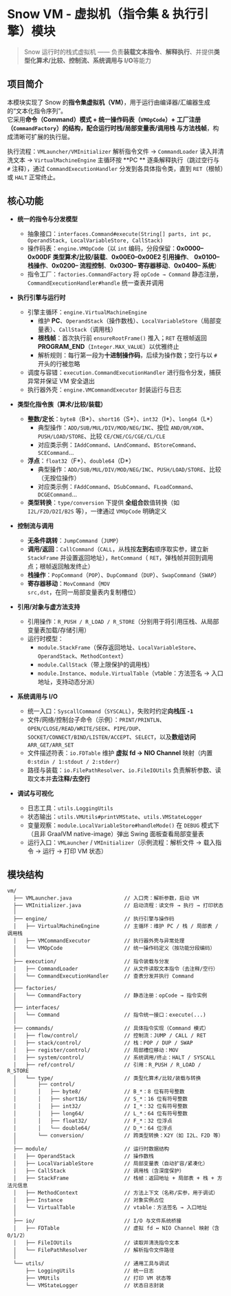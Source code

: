 # Snow VM - 虚拟机（指令集 & 执行引擎）模块

> Snow 运行时的栈式虚拟机 —— 负责**装载文本指令**、**解释执行**、并提供**类型化算术/比较、控制流、系统调用与 I/O**等能力

## 项目简介

本模块实现了 Snow 的**指令集虚拟机（VM）**，用于运行由编译器/汇编器生成的“文本化指令序列”。  
它采用**命令（Command）模式 + 统一操作码表（`VMOpCode`）+ 工厂注册（`CommandFactory`）**的结构，配合**运行时栈/局部变量表/调用栈
**与**方法栈帧**，构成清晰可扩展的执行层。

执行流程：`VMLauncher/VMInitializer` 解析指令文件 → `CommandLoader` 读入并清洗文本 → `VirtualMachineEngine` 主循环按 **PC
** 逐条解释执行（跳过空行与 `#` 注释），通过 `CommandExecutionHandler` 分发到各具体指令类，直到 `RET`（根帧）或 `HALT` 正常终止。

## 核心功能

* **统一的指令与分发模型**
    * 抽象接口：`interfaces.Command#execute(String[] parts, int pc, OperandStack, LocalVariableStore, CallStack)`
    * 操作码表：`engine.VMOpCode`（以 `int` 编码，分段保留：**0x0000–0x00DF 类型算术/比较/装载**、**0x00E0–0x00E2 引用操作**、
      **0x0100– 栈操作**、**0x0200– 流程控制**、**0x0300– 寄存器移动**、**0x0400– 系统**）
    * 指令工厂：`factories.CommandFactory` 将 `opCode → Command` 静态注册，`CommandExecutionHandler#handle` 统一查表并调用

* **执行引擎与运行时**
    * 引擎主循环：`engine.VirtualMachineEngine`
        * 维护 **PC**、`OperandStack`（操作数栈）、`LocalVariableStore`（局部变量表）、`CallStack`（调用栈）
        * **根栈帧**：首次执行前 `ensureRootFrame()` 推入；`RET` 在根帧返回 **PROGRAM_END**（`Integer.MAX_VALUE`）以优雅终止
        * 解析规则：每行第一段为**十进制操作码**，后续为操作数；空行与以 `#` 开头的行被忽略
    * 调度与容错：`execution.CommandExecutionHandler` 进行指令分发，捕获异常并保证 VM 安全退出
    * 执行器外壳：`engine.VMCommandExecutor` 封装运行与日志

* **类型化指令族（算术/比较/装载）**
    * **整数/定长**：`byte8`（B\*）、`short16`（S\*）、`int32`（I\*）、`long64`（L\*）
        * 典型操作：`ADD/SUB/MUL/DIV/MOD/NEG/INC`、按位 `AND/OR/XOR`、`PUSH/LOAD/STORE`、比较 `CE/CNE/CG/CGE/CL/CLE`
        * 对应类示例：`IAddCommand`、`LAndCommand`、`BStoreCommand`、`SCECommand`…
    * **浮点**：`float32`（F\*）、`double64`（D\*）
        * 典型操作：`ADD/SUB/MUL/DIV/MOD/NEG/INC`、`PUSH/LOAD/STORE`、比较（无按位操作）
        * 对应类示例：`FAddCommand`、`DSubCommand`、`FLoadCommand`、`DCGECommand`…
    * **类型转换**：`type/conversion` 下提供 **全组合**数值转换（如 `I2L/F2D/D2I/B2S` 等），一律通过 `VMOpCode` 明确定义

* **控制流与调用**
    * **无条件跳转**：`JumpCommand`（`JUMP`）
    * **调用/返回**：`CallCommand`（`CALL`，从栈按**左到右**顺序取实参，建立新 `StackFrame` 并设置返回地址），`RetCommand`（
      `RET`，弹栈帧并回到调用点；根帧返回触发终止）
    * **栈操作**：`PopCommand`（`POP`）、`DupCommand`（`DUP`）、`SwapCommand`（`SWAP`）
    * **寄存器移动**：`MovCommand`（`MOV src,dst`，在同一局部变量表内复制槽位）

* **引用/对象与虚方法支持**
    * 引用操作：`R_PUSH / R_LOAD / R_STORE`（分别用于将引用压栈、从局部变量表加载/存储引用）
    * 运行时模型：
        * `module.StackFrame`（保存返回地址、`LocalVariableStore`、`OperandStack`、`MethodContext`）
        * `module.CallStack`（带上限保护的调用栈）
        * `module.Instance`、`module.VirtualTable`（vtable：方法签名 → 入口地址，支持动态分派）

* **系统调用与 I/O**
    * 统一入口：`SyscallCommand`（`SYSCALL`），失败时约定**向栈压 `-1`**
    * 文件/网络/控制台子命令（示例）：`PRINT/PRINTLN`、`OPEN/CLOSE/READ/WRITE/SEEK`、`PIPE/DUP`、
      `SOCKET/CONNECT/BIND/LISTEN/ACCEPT`、`SELECT`，以及**数组访问** `ARR_GET/ARR_SET`
    * 文件描述符表：`io.FDTable` 维护 **虚拟 fd → NIO Channel** 映射（内置 `0:stdin / 1:stdout / 2:stderr`）
    * 路径与装载：`io.FilePathResolver`、`io.FileIOUtils` 负责解析参数、读取文本并**去注释/去空行**

* **调试与可视化**
    * 日志工具：`utils.LoggingUtils`
    * 状态输出：`utils.VMUtils#printVMState`、`utils.VMStateLogger`
    * 变量观察：`module.LocalVariableStore#handleMode()` 在 `DEBUG` 模式下（且非 GraalVM native-image）弹出 Swing 面板查看局部变量表
    * 运行入口：`VMLauncher` / `VMInitializer`（示例流程：解析文件 → 载入指令 → 运行 → 打印 VM 状态）

## 模块结构

```
vm/
  ├── VMLauncher.java                 // 入口壳：解析参数，启动 VM
  ├── VMInitializer.java              // 启动流程：读文件 → 执行 → 打印状态
  │
  ├── engine/                         // 执行引擎与操作码
  │   ├── VirtualMachineEngine        // 主循环：维护 PC / 栈 / 局部表 / 调用栈
  │   ├── VMCommandExecutor           // 执行器外壳与异常处理
  │   └── VMOpCode                    // 统一操作码定义（按功能分段编码）
  │
  ├── execution/                      // 指令装载与分发
  │   ├── CommandLoader               // 从文件读取文本指令（去注释/空行）
  │   └── CommandExecutionHandler     // 查表分发并执行 Command
  │
  ├── factories/
  │   └── CommandFactory              // 静态注册：opCode → 指令实例
  │
  ├── interfaces/
  │   └── Command                     // 指令统一接口：execute(...)
  │
  ├── commands/                       // 具体指令实现（Command 模式）
  │   ├── flow/control/               // 控制流：JUMP / CALL / RET
  │   ├── stack/control/              // 栈：POP / DUP / SWAP
  │   ├── register/control/           // 局部槽位移动：MOV
  │   ├── system/control/             // 系统调用/终止：HALT / SYSCALL
  │   ├── ref/control/                // 引用：R_PUSH / R_LOAD / R_STORE
  │   └── type/                       // 类型化算术/比较/装载与转换
  │       ├── control/
  │       │   ├── byte8/              // B_*：8 位有符号整数
  │       │   ├── short16/            // S_*：16 位有符号整数
  │       │   ├── int32/              // I_*：32 位有符号整数
  │       │   ├── long64/             // L_*：64 位有符号整数
  │       │   ├── float32/            // F_*：32 位浮点
  │       │   └── double64/           // D_*：64 位浮点
  │       └── conversion/             // 跨类型转换：X2Y（如 I2L、F2D 等）
  │
  ├── module/                         // 运行时数据结构
  │   ├── OperandStack                // 操作数栈
  │   ├── LocalVariableStore          // 局部变量表（自动扩容/紧凑化）
  │   ├── CallStack                   // 调用栈（含深度保护）
  │   ├── StackFrame                  // 栈帧：返回地址 + 局部表 + 栈 + 方法元信息
  │   ├── MethodContext               // 方法上下文（名称/实参，用于调试）
  │   ├── Instance                    // 对象实例占位
  │   └── VirtualTable                // vtable：方法签名 → 入口地址
  │
  ├── io/                             // I/O 与文件系统桥接
  │   ├── FDTable                     // 虚拟 fd ↔ NIO Channel 映射（含 0/1/2）
  │   ├── FileIOUtils                 // 读取并清洗指令文本
  │   └── FilePathResolver            // 解析指令文件路径
  │
  └── utils/                          // 通用工具与调试
      ├── LoggingUtils                // 统一日志
      ├── VMUtils                     // 打印 VM 状态等
      └── VMStateLogger               // 状态日志封装
```

